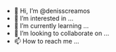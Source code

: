 - 👋 Hi, I’m @denisscreamos
- 👀 I’m interested in ...
- 🌱 I’m currently learning ...
- 💞️ I’m looking to collaborate on ...
- 📫 How to reach me ...

<!---
denisscreamos/denisscreamos is a ✨ special ✨ repository because its `README.md` (this file) appears on your GitHub profile.
You can click the Preview link to take a look at your changes.
--->
